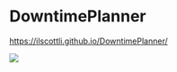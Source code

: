 # DowntimePlanner

https://ilscottli.github.io/DowntimePlanner/

<image src="https://tablerstation.us/Uploads/dtplanner-home.png">
